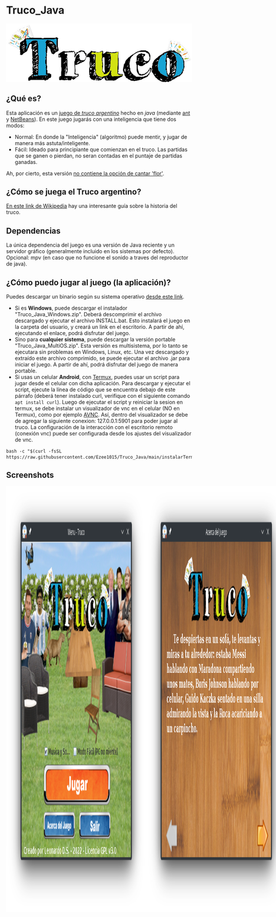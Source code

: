 # Truco_Java
![Logo](Truco_Java/src/truco_java/fondos/logo.png)

## ¿Qué es?
Esta aplicación es un [juego de *truco argentino*](https://es.wikipedia.org/wiki/Truco_argentino) hecho en *java* (mediante [ant](https://en.wikipedia.org/wiki/Apache_Ant) y [NetBeans](https://es.wikipedia.org/wiki/NetBeans)). En este juego jugarás con una inteligencia que tiene dos modos:
* Normal: En donde la "Inteligencia" (algoritmo) puede mentir, y jugar de manera más astuta/inteligente. 
* Fácil: Ideado para principiante que comienzan en el truco. Las partidas que se ganen o pierdan, no seran contadas en el puntaje de partidas ganadas.

Ah, por cierto, esta versión [no contiene la opción de cantar 'flor'](https://github.com/Ezee1015/Truco_Java#por-qu%C3%A9-este-juego-no-tiene-flor).

## ¿Cómo se juega el Truco argentino?
[En este link de Wikipedia](https://es.wikipedia.org/wiki/Truco_argentino) hay una interesante guía sobre la historia del truco.

## Dependencias
La única dependencia del juego es una versión de Java reciente y un servidor gráfico (generalmente incluido en los sistemas por defecto). Opcional: mpv (en caso que no funcione el sonido a traves del reproductor de java).

## ¿Cómo puedo jugar al juego (la aplicación)?
Puedes descargar un binario según su sistema operativo [desde este link](https://github.com/Ezee1015/Truco_Java/releases).
* Si es **Windows**, puede descargar el instalador "Truco_Java_Windows.zip". Deberá descomprimir el archivo descargado y ejecutar el archivo INSTALL.bat. Esto instalará el juego en la carpeta del usuario, y creará un link en el escritorio. A partir de ahí, ejecutando el enlace, podrá disfrutar del juego.
* Sino para **cualquier sistema**, puede descargar la versión portable "Truco_Java_MultiOS.zip". Esta versión es multisistema, por lo tanto se ejecutara sin problemas en Windows, Linux, etc. Una vez descargado y extraído este archivo comprimido, se puede ejecutar el archivo .jar para iniciar el juego. A partir de ahí, podrá disfrutar del juego de manera portable.
* Si usas un celular **Android**, con [Termux](https://play.google.com/store/apps/details?id=com.termux), puedes usar un script para jugar desde el celular con dicha aplicación. Para descargar y ejecutar el script, ejecute la línea de código que se encuentra debajo de este párrafo (deberá tener instalado curl, verifique con el siguiente comando `apt install curl`). Luego de ejecutar el script y reiniciar la sesion en termux, se debe instalar un visualizador de vnc en el celular (NO en Termux), como por ejemplo [AVNC](https://play.google.com/store/apps/details?id=com.gaurav.avnc&gl=US). Así, dentro del visualizador se debe de agregar la siguiente conexion: 127.0.0.1:5901 para poder jugar al truco. La configuración de la interacción con el escritorio remoto (conexión vnc) puede ser configurada desde los ajustes del visualizador de vnc.
```
bash -c "$(curl -fsSL https://raw.githubusercontent.com/Ezee1015/Truco_Java/main/instalarTermux.sh)"
```

## Screenshots
<div style=" display:flex; flex-direction: row">
  <img src="https://raw.githubusercontent.com/Ezee1015/Truco_Java/main/screenshots/menu.png" alt="Menu" style="width: 380px;;">
  <img src="https://raw.githubusercontent.com/Ezee1015/Truco_Java/main/screenshots/acercaDe.png" alt="Menu" style="width: 380px;">
  <img src="https://raw.githubusercontent.com/Ezee1015/Truco_Java/main/screenshots/juego1.png" alt="Menu" style="width: 380px;">
  <img src="https://raw.githubusercontent.com/Ezee1015/Truco_Java/main/screenshots/juego2.png" alt="Menu" style="width: 380px;">
  <img src="https://raw.githubusercontent.com/Ezee1015/Truco_Java/main/screenshots/juego3.png" alt="Menu" style="width: 380px;">
  <img src="https://raw.githubusercontent.com/Ezee1015/Truco_Java/main/screenshots/juego4.png" alt="Menu" style="width: 380px;">
  <img src="https://raw.githubusercontent.com/Ezee1015/Truco_Java/main/screenshots/juego5.png" alt="Menu" style="width: 380px;">
  <img src="https://raw.githubusercontent.com/Ezee1015/Truco_Java/main/screenshots/juego6.png" alt="Menu" style="width: 380px;">
<div>

## ¿Por qué este juego no tiene flor?
1. Por un motivo de simplificación del código del juego.
2. Personalmente no juego con flor.

Por lo que por ambas razones anteriores, disidí no incluirlo.

## No funciona el audio y no funciona correctamente el juego :-(
Si no funciona el audio a través de la solución multimedia que incluye Java por defecto, se puede optar por instalar mpv para hacer funcionar el audio por esa alternativa. En caso que el juego no puede reproducir audio por ninguna de esas vías, se corrompe, por lo tanto, para poder hacer que el juego funcione correctamente, se puede desactivar el sonido desde el menú principal. Con esto el juego no reproducirá ningún sonido, y por ende no se romperá.

## Disclaimer
Muchas gracias por haberse interesado en este juego. No se pretende ni se tiene la intención de ofender, insultar ni discriminar a nadie. Esta aplicación fue diseñada en forma humorística para divertir a sus jugadores. No es nuestra intensión perjudicar a ninguna persona y pedimos disculpas de antemano.

## Agregadecimientos
Gracias a [ReadLoud](https://readloud.net/)  y a [TTSFree](https://ttsfree.com/) por permitir que este juego tuviera sonido de voces cuando la computadora canta truco, envido, etc..
